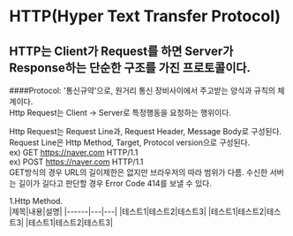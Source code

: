 HTTP(Hyper Text Transfer Protocol)<br>
======
HTTP는 Client가 Request를 하면 Server가 Response하는 단순한 구조를 가진 프로토콜이다.<br>
------
####Protocol: '통신규약'으로, 원거리 통신 장비사이에서 주고받는 양식과 규칙의 체계이다.<br> 
Http Request는 Client -> Server로 특정행동을 요청하는 행위이다.<br>

Http Request는 Request Line과, Request Header, Message Body로 구성된다.<br>
Request Line은 Http Method, Target, Protocol version으로 구성된다.<br>
ex) GET https://naver.com HTTP/1.1<br>
ex) POST https://naver.com HTTP/1.1<br>
GET방식의 경우 URL의 길이제한은 없지만 브라우저의 따라 범위가 다름. 수신한 서버는 길이가 길다고 판단할 경우 Error Code 414를 보낼 수 있다.<br>

1.Http Method.<br>
|제목|내용|설명|
|------|---|---|
|테스트1|테스트2|테스트3|
|테스트1|테스트2|테스트3|
|테스트1|테스트2|테스트3|

